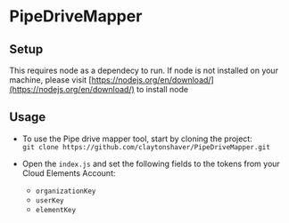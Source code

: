 # PipeDriveMapper

## Setup
This requires node as a dependecy to run. If node is not installed on your machine, please visit [https://nodejs.org/en/download/](https://nodejs.org/en/download/) to install node

## Usage

* To use the Pipe drive mapper tool, start by cloning the project:  
    `git clone https://github.com/claytonshaver/PipeDriveMapper.git`

* Open the `index.js` and set the following fields to the tokens from your Cloud Elements Account:
    * `organizationKey`
    * `userKey`
    * `elementKey`
